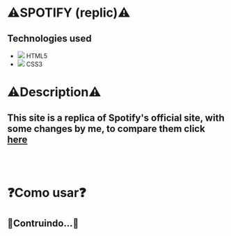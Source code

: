 <h1>⚠️SPOTIFY (replic)⚠️</h1>

## Technologies used

<ul>
<li><img src="https://img.icons8.com/external-tal-revivo-shadow-tal-revivo/15/000000/external-html-5-is-a-software-solution-stack-that-defines-the-properties-and-behaviors-of-web-page-logo-shadow-tal-revivo.png"/> HTML5</li>
<li><img src="https://img.icons8.com/color/15/000000/css3.png"/> CSS3</li>
</ul>


# ⚠️Description⚠️
## This site is a replica of Spotify's official site, with some changes by me, to compare them click <a href="https://www.spotify.com/br/premium/?utm_source=br-pt_brand_contextual-desktop_text&utm_medium=paidsearch&utm_campaign=alwayson_latam_br_premiumbusiness_core_brand+contextual-desktop+text+exact+br-pt+google&gclid=Cj0KCQiA_8OPBhDtARIsAKQu0gZiWcUBxXA2HE8lOqD4KI2zt8_vrmcDI1kJwR2-qjsRNX3aVRO-ISQaAjk2EALw_wcB&gclsrc=aw.ds">here</a>

<br>
<br>

# ❓Como usar❓

## 🚧Contruindo...🚧
<!--## Ao entrar no site...-->